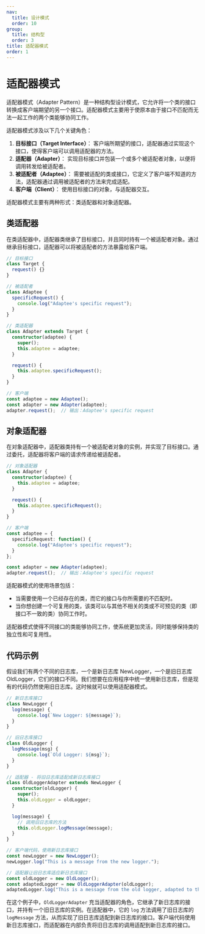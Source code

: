 ```yaml
---
nav:
  title: 设计模式
  order: 10
group:
  title: 结构型
  order: 3
title: 适配器模式
order: 1
---
```


# 适配器模式

适配器模式（Adapter Pattern）是一种结构型设计模式，它允许将一个类的接口转换成客户端期望的另一个接口。适配器模式主要用于使原本由于接口不匹配而无法一起工作的两个类能够协同工作。

适配器模式涉及以下几个关键角色：

1. **目标接口（Target Interface）**： 客户端所期望的接口，适配器通过实现这个接口，使得客户端可以调用适配器的方法。
2. **适配器（Adapter）**： 实现目标接口并包装一个或多个被适配者对象，以便将调用转发给被适配者。
3. **被适配者（Adaptee）**： 需要被适配的类或接口，它定义了客户端不知道的方法，适配器通过调用被适配者的方法来完成适配。
4. **客户端（Client）**： 使用目标接口的对象，与适配器交互。

适配器模式主要有两种形式：类适配器和对象适配器。

## 类适配器

在类适配器中，适配器类继承了目标接口，并且同时持有一个被适配者对象。通过继承目标接口，适配器可以将被适配者的方法暴露给客户端。

```typescript
// 目标接口
class Target {
  request() {}
}

// 被适配者
class Adaptee {
  specificRequest() {
    console.log("Adaptee's specific request");
  }
}

// 类适配器
class Adapter extends Target {
  constructor(adaptee) {
    super();
    this.adaptee = adaptee;
  }

  request() {
    this.adaptee.specificRequest();
  }
}

// 客户端
const adaptee = new Adaptee();
const adapter = new Adapter(adaptee);
adapter.request();  // 输出：Adaptee's specific request
```

## 对象适配器

在对象适配器中，适配器类持有一个被适配者对象的实例，并实现了目标接口。通过委托，适配器将客户端的请求传递给被适配者。

```typescript
// 对象适配器
class Adapter {
  constructor(adaptee) {
    this.adaptee = adaptee;
  }

  request() {
    this.adaptee.specificRequest();
  }
}

// 客户端
const adaptee = {
  specificRequest: function() {
    console.log("Adaptee's specific request");
  }
};

const adapter = new Adapter(adaptee);
adapter.request();  // 输出：Adaptee's specific request
```

适配器模式的使用场景包括：

- 当需要使用一个已经存在的类，而它的接口与你所需要的不匹配时。
- 当你想创建一个可复用的类，该类可以与其他不相关的类或不可预见的类（即接口不一致的类）协同工作时。

适配器模式使得不同接口的类能够协同工作，使系统更加灵活，同时能够保持类的独立性和可复用性。

## 代码示例

假设我们有两个不同的日志库，一个是新日志库 NewLogger，一个是旧日志库 OldLogger，它们的接口不同。我们想要在应用程序中统一使用新日志库，但是现有的代码仍然使用旧日志库。这时候就可以使用适配器模式。

```typescript
// 新日志库接口
class NewLogger {
  log(message) {
    console.log(`New Logger: ${message}`);
  }
}

// 旧日志库接口
class OldLogger {
  logMessage(msg) {
    console.log(`Old Logger: ${msg}`);
  }
}

// 适配器 - 将旧日志库适配成新日志库接口
class OldLoggerAdapter extends NewLogger {
  constructor(oldLogger) {
    super();
    this.oldLogger = oldLogger;
  }

  log(message) {
    // 调用旧日志库的方法
    this.oldLogger.logMessage(message);
  }
}

// 客户端代码，使用新日志库接口
const newLogger = new NewLogger();
newLogger.log("This is a message from the new logger.");

// 适配器让旧日志库适应新日志库接口
const oldLogger = new OldLogger();
const adaptedLogger = new OldLoggerAdapter(oldLogger);
adaptedLogger.log("This is a message from the old logger, adapted to the new logger interface.");
```

在这个例子中，`OldLoggerAdapter` 充当适配器的角色，它继承了新日志库的接口，并持有一个旧日志库的实例。在适配器中，它的 `log` 方法调用了旧日志库的 `logMessage` 方法，从而实现了旧日志库适配到新日志库的接口。客户端代码使用新日志库接口，而适配器在内部负责将旧日志库的调用适配到新日志库的接口。

